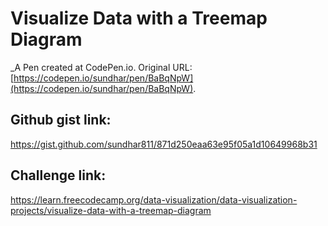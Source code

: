 # Visualize Data with a Treemap Diagram
 _A Pen created at CodePen.io. Original URL: [https://codepen.io/sundhar/pen/BaBqNpW](https://codepen.io/sundhar/pen/BaBqNpW).

## Github gist link:
https://gist.github.com/sundhar811/871d250eaa63e95f05a1d10649968b31

## Challenge link:
https://learn.freecodecamp.org/data-visualization/data-visualization-projects/visualize-data-with-a-treemap-diagram
